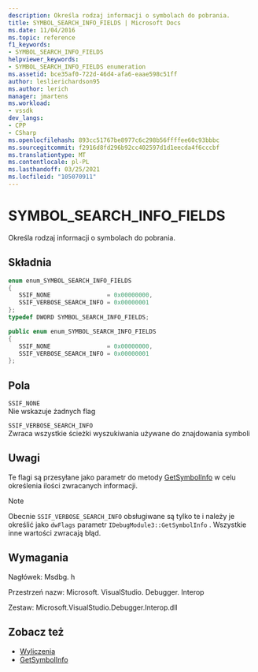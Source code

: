 ```yaml
---
description: Określa rodzaj informacji o symbolach do pobrania.
title: SYMBOL_SEARCH_INFO_FIELDS | Microsoft Docs
ms.date: 11/04/2016
ms.topic: reference
f1_keywords:
- SYMBOL_SEARCH_INFO_FIELDS
helpviewer_keywords:
- SYMBOL_SEARCH_INFO_FIELDS enumeration
ms.assetid: bce35af0-722d-46d4-afa6-eaae598c51ff
author: leslierichardson95
ms.author: lerich
manager: jmartens
ms.workload:
- vssdk
dev_langs:
- CPP
- CSharp
ms.openlocfilehash: 893cc51767be8977c6c298b56ffffee60c93bbbc
ms.sourcegitcommit: f2916d8fd296b92cc402597d1d1eecda4f6cccbf
ms.translationtype: MT
ms.contentlocale: pl-PL
ms.lasthandoff: 03/25/2021
ms.locfileid: "105070911"
---
```

# <a name="symbol_search_info_fields"></a>SYMBOL_SEARCH_INFO_FIELDS
Określa rodzaj informacji o symbolach do pobrania.

## <a name="syntax"></a>Składnia

```cpp
enum enum_SYMBOL_SEARCH_INFO_FIELDS
{
   SSIF_NONE                = 0x00000000,
   SSIF_VERBOSE_SEARCH_INFO = 0x00000001
};
typedef DWORD SYMBOL_SEARCH_INFO_FIELDS;
```

```csharp
public enum enum_SYMBOL_SEARCH_INFO_FIELDS
{
   SSIF_NONE                = 0x00000000,
   SSIF_VERBOSE_SEARCH_INFO = 0x00000001
};

```

## <a name="fields"></a>Pola
 `SSIF_NONE`\
 Nie wskazuje żadnych flag

 `SSIF_VERBOSE_SEARCH_INFO`\
 Zwraca wszystkie ścieżki wyszukiwania używane do znajdowania symboli

## <a name="remarks"></a>Uwagi
 Te flagi są przesyłane jako parametr do metody [GetSymbolInfo](../../../extensibility/debugger/reference/idebugmodule3-getsymbolinfo.md) w celu określenia ilości zwracanych informacji.

> [!NOTE]
> Obecnie `SSIF_VERBOSE_SEARCH_INFO` obsługiwane są tylko te i należy je określić jako `dwFlags` parametr `IDebugModule3::GetSymbolInfo` . Wszystkie inne wartości zwracają błąd.

## <a name="requirements"></a>Wymagania
 Nagłówek: Msdbg. h

 Przestrzeń nazw: Microsoft. VisualStudio. Debugger. Interop

 Zestaw: Microsoft.VisualStudio.Debugger.Interop.dll

## <a name="see-also"></a>Zobacz też
- [Wyliczenia](../../../extensibility/debugger/reference/enumerations-visual-studio-debugging.md)
- [GetSymbolInfo](../../../extensibility/debugger/reference/idebugmodule3-getsymbolinfo.md)
